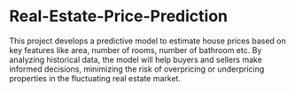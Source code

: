 # Real-Estate-Price-Prediction
This project develops a predictive model to estimate house prices based on key features like area, number of rooms, number of bathroom etc. By analyzing historical data, the model will help buyers and sellers make informed decisions, minimizing the risk of overpricing or underpricing properties in the fluctuating real estate market.
